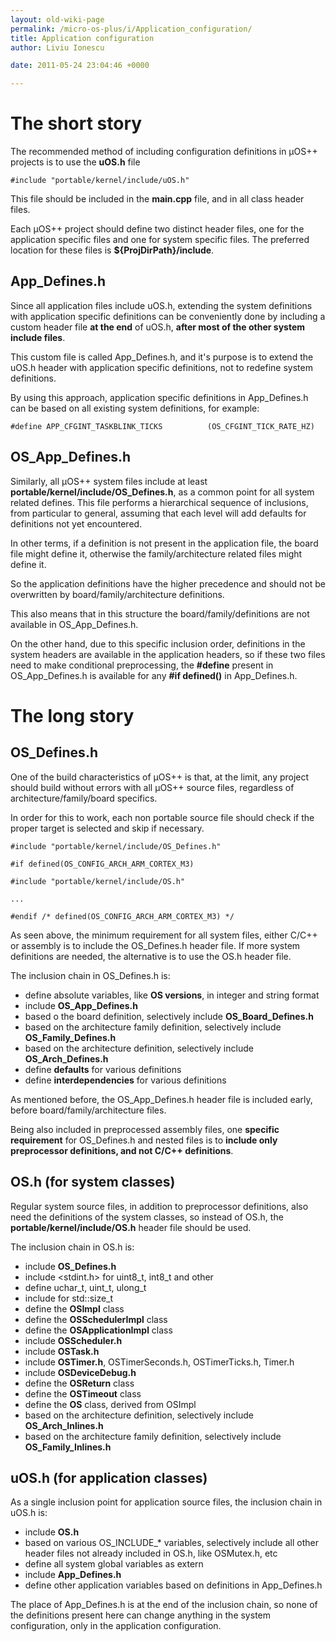 ```yaml
---
layout: old-wiki-page
permalink: /micro-os-plus/i/Application_configuration/
title: Application configuration
author: Liviu Ionescu

date: 2011-05-24 23:04:46 +0000

---
```


The short story
===============

The recommended method of including configuration definitions in µOS++ projects is to use the **uOS.h** file

    #include "portable/kernel/include/uOS.h"

This file should be included in the **main.cpp** file, and in all class header files.

Each µOS++ project should define two distinct header files, one for the application specific files and one for system specific files. The preferred location for these files is **\${ProjDirPath}/include**.

App_Defines.h
--------------

Since all application files include uOS.h, extending the system definitions with application specific definitions can be conveniently done by including a custom header file **at the end** of uOS.h, **after most of the other system include files**.

This custom file is called App_Defines.h, and it's purpose is to extend the uOS.h header with application specific definitions, not to redefine system definitions.

By using this approach, application specific definitions in App_Defines.h can be based on all existing system definitions, for example:

    #define APP_CFGINT_TASKBLINK_TICKS          (OS_CFGINT_TICK_RATE_HZ)

OS_App_Defines.h
------------------

Similarly, all µOS++ system files include at least **portable/kernel/include/OS_Defines.h**, as a common point for all system related defines. This file performs a hierarchical sequence of inclusions, from particular to general, assuming that each level will add defaults for definitions not yet encountered.

In other terms, if a definition is not present in the application file, the board file might define it, otherwise the family/architecture related files might define it.

So the application definitions have the higher precedence and should not be overwritten by board/family/architecture definitions.

This also means that in this structure the board/family/definitions are not available in OS_App_Defines.h.

On the other hand, due to this specific inclusion order, definitions in the system headers are available in the application headers, so if these two files need to make conditional preprocessing, the **\#define** present in OS_App_Defines.h is available for any **\#if defined()** in App_Defines.h.

The long story
==============

OS_Defines.h
-------------

One of the build characteristics of µOS++ is that, at the limit, any project should build without errors with all µOS++ source files, regardless of architecture/family/board specifics.

In order for this to work, each non portable source file should check if the proper target is selected and skip if necessary.

    #include "portable/kernel/include/OS_Defines.h"

    #if defined(OS_CONFIG_ARCH_ARM_CORTEX_M3)

    #include "portable/kernel/include/OS.h"

    ...

    #endif /* defined(OS_CONFIG_ARCH_ARM_CORTEX_M3) */

As seen above, the minimum requirement for all system files, either C/C++ or assembly is to include the OS_Defines.h header file. If more system definitions are needed, the alternative is to use the OS.h header file.

The inclusion chain in OS_Defines.h is:

-   define absolute variables, like **OS versions**, in integer and string format
-   include **OS_App_Defines.h**
-   based o the board definition, selectively include **OS_Board_Defines.h**
-   based on the architecture family definition, selectively include **OS_Family_Defines.h**
-   based on the architecture definition, selectively include **OS_Arch_Defines.h**
-   define **defaults** for various definitions
-   define **interdependencies** for various definitions

As mentioned before, the OS_App_Defines.h header file is included early, before board/family/architecture files.

Being also included in preprocessed assembly files, one **specific requirement** for OS_Defines.h and nested files is to **include only preprocessor definitions, and not C/C++ definitions**.

OS.h (for system classes)
-------------------------

Regular system source files, in addition to preprocessor definitions, also need the definitions of the system classes, so instead of OS.h, the **portable/kernel/include/OS.h** header file should be used.

The inclusion chain in OS.h is:

-   include **OS_Defines.h**
-   include <stdint.h> for uint8_t, int8_t and other
-   define uchar_t, uint_t, ulong_t
-   include <cstddef> for std::size_t
-   define the **OSImpl** class
-   define the **OSSchedulerImpl** class
-   define the **OSApplicationImpl** class
-   include **OSScheduler.h**
-   include **OSTask.h**
-   include **OSTimer.h**, OSTimerSeconds.h, OSTimerTicks.h, Timer.h
-   include **OSDeviceDebug.h**
-   define the **OSReturn** class
-   define the **OSTimeout** class
-   define the **OS** class, derived from OSImpl
-   based on the architecture definition, selectively include **OS_Arch_Inlines.h**
-   based on the architecture family definition, selectively include **OS_Family_Inlines.h**

uOS.h (for application classes)
-------------------------------

As a single inclusion point for application source files, the inclusion chain in uOS.h is:

-   include **OS.h**
-   based on various OS_INCLUDE_\* variables, selectively include all other header files not already included in OS.h, like OSMutex.h, etc
-   define all system global variables as extern
-   include **App_Defines.h**
-   define other application variables based on definitions in App_Defines.h

The place of App_Defines.h is at the end of the inclusion chain, so none of the definitions present here can change anything in the system configuration, only in the application configuration.
